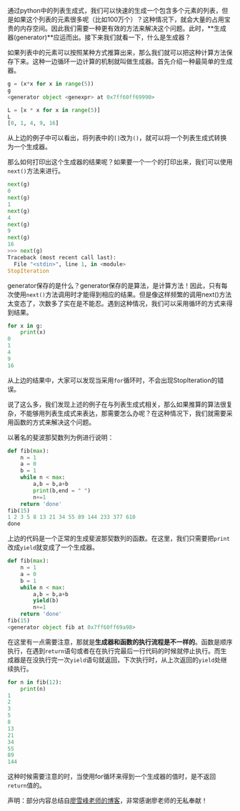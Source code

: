 通过python中的列表生成式，我们可以快速的生成一个包含多个元素的列表，但是如果这个列表的元素很多呢（比如100万个）？这种情况下，就会大量的占用宝贵的内存空间。因此我们需要一种更有效的方法来解决这个问题。此时，**生成器(generator)**应运而出。接下来我们就看一下，什么是生成器？

如果列表中的元素可以按照某种方式推算出来，那么我们就可以把这种计算方法保存下来。这种一边循环一边计算的机制就叫做生成器。首先介绍一种最简单的生成器。

```python
g = (x*x for x in range(5))
g
<generator object <genexpr> at 0x7ff60ff69990>

L = [x * x for x in range(5)]
L
[0, 1, 4, 9, 16]
```

从上边的例子中可以看出，将列表中的`[]`改为`()`，就可以将一个列表生成式转换为一个生成器。

那么如何打印出这个生成器的结果呢？如果要一个一个的打印出来，我们可以使用`next()`方法来进行。

```python
next(g)
0
next(g)
1
next(g)
4
next(g)
9
next(g)
16
>>> next(g)
Traceback (most recent call last):
  File "<stdin>", line 1, in <module>
StopIteration
```

generator保存的是什么？generator保存的是算法，是计算方法！因此，只有每次使用`next()`方法调用时才能得到相应的结果。但是像这样频繁的调用next()方法太变态了，次数多了实在是不能忍。遇到这种情况，我们可以采用循环的方式来得到结果。

```python
for x in g:
    print(x)
0
1
4
9
16
```

从上边的结果中，大家可以发现当采用`for`循环时，不会出现StopIteration的错误。

说了这么多，我们发现上述的例子在与列表生成式相关，那么如果推算的算法很复杂，不能够用列表生成式来表达，那需要怎么办呢？在这种情况下，我们就需要采用函数的方式来解决这个问题。

以著名的斐波那契数列为例进行说明：

```python
def fib(max):
    n = 1
    a = 0
    b = 1
    while n < max:
        a,b = b,a+b
        print(b,end = " ")
        n+=1
    return 'done'
fib(15)
1 2 3 5 8 13 21 34 55 89 144 233 377 610 
done
```

上边的代码是一个正常的生成斐波那契数列的函数。在这里，我们只需要把`print`改成`yield`就变成了一个生成器。

```python
def fib(max):
    n = 1
    a = 0
    b = 1
    while n < max:
        a,b = b,a+b
        yield(b)
        n+=1
    return 'done'
fib(15)
<generator object fib at 0x7ff60ff69a98>
```

在这里有一点需要注意，那就是**生成器和函数的执行流程是不一样的**。函数是顺序执行，在遇到`return`语句或者在在执行完最后一行代码的时候就停止执行。而生成器是在没执行完一次`yield`语句就返回，下次执行时，从上次返回的`yield`处继续执行。

```python
for n in fib(12):
    print(n)
1
2
3
5
8
13
21
34
55
89
144
```

这种时候需要注意的时，当使用for循环来得到一个生成器的值时，是不返回`return`值的。

声明：部分内容总结自[廖雪峰老师的博客](https://www.liaoxuefeng.com/wiki/0014316089557264a6b348958f449949df42a6d3a2e542c000/0014317799226173f45ce40636141b6abc8424e12b5fb27000)，非常感谢廖老师的无私奉献！








